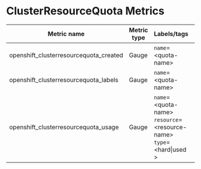 # ClusterResourceQuota Metrics

| Metric name| Metric type | Labels/tags | Status |
| ---------- | ----------- | ----------- | ----------- |
| openshift_clusterresourcequota_created | Gauge | `name`=&lt;quota-name&gt; | STABLE |
| openshift_clusterresourcequota_labels | Gauge | `name`=&lt;quota-name&gt; | STABLE |
| openshift_clusterresourcequota_usage | Gauge | `name`=&lt;quota-name&gt; <br> `resource`=&lt;resource-name&gt; <br> `type`=&lt;hard\|used &gt;| STABLE |